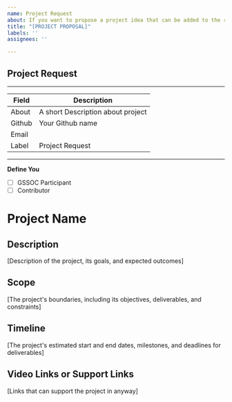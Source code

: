 ```yaml
---
name: Project Request
about: If you want to propose a project idea that can be added to the repository
title: "[PROJECT PROPOSAL]"
labels: ''
assignees: ''

---
```


## Project Request

<!-- Describe the project and the problem statement-->

---

| Field  | Description                       |
| ------ | --------------------------------- |
| About  | A short Description about project |
| Github | Your Github name                  |
| Email  |                                   |
| Label  | Project Request                   |

<!-- your github profile link -->

---

**Define You**

- [ ] GSSOC Participant
- [ ] Contributor

<!-- Have you talked to any of the Moderators or Project Admin (Adithya S K or CognitiveLab) before creating this issue? If not, just have a quick discussion and then once approved, create this feature request. -->

# Project Name

<!-- Replace with the project name -->

## Description

<!-- add description to the project -->

[Description of the project, its goals, and expected outcomes]

## Scope

[The project's boundaries, including its objectives, deliverables, and constraints]

## Timeline

[The project's estimated start and end dates, milestones, and deadlines for deliverables]

## Video Links or Support Links

[Links that can support the project in anyway]
